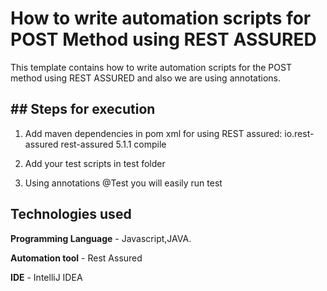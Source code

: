 # How to write automation scripts for POST Method using REST ASSURED

This template contains how to write automation scripts for the POST method using REST ASSURED and also we are using annotations.

## ## Steps for execution

1. Add maven dependencies in pom xml for using REST assured:
   <dependency>
   <groupId>io.rest-assured</groupId>
   <artifactId>rest-assured</artifactId>
   <version>5.1.1</version>
   <scope>compile</scope>
   </dependency>


2. Add your test scripts in test folder

3. Using annotations @Test you will easily run test 


## Technologies used

**Programming Language** - Javascript,JAVA.

**Automation tool** - Rest Assured

**IDE** - IntelliJ IDEA

